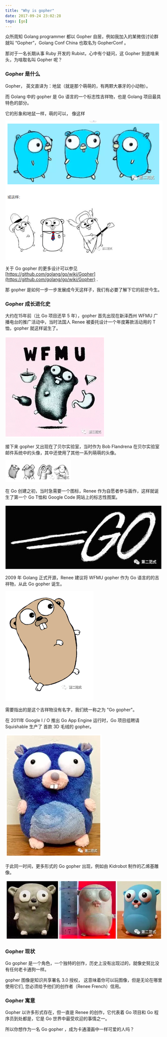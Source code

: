 ```yaml
---
title: "Why is gopher"
date: 2017-09-24 23:02:28
tags: [go]
---
```


众所周知 Golang programmer 都以 Gopher 自居，例如我加入的某微信讨论群就叫 “Gopher”，Golang Conf China 也取名为 GopherConf 。

那对于一名长期从事 Ruby 开发的 Rubist，心中有个疑问，这 Gopher 到底啥来头，为啥取名叫 Gopher 呢？

### Gopher 是什么

Gopher， 英文直译为：地鼠（就是那个萌萌的，有两颗大暴牙的小动物）。

而 Golang 中的 gopher 是 Go 语言的一个标志性吉祥物，也是 Golang 项目最具特色的部分。

它的形象和地鼠一样，萌的可以， 像这样

![pic1.png](/images/gopher/pic1.png)

关于 Go gopher 的更多设计可以参见 [https://github.com/golang/go/wiki/Gopher](https://github.com/golang/go/wiki/Gopher) .

那 gopher 是如何一步一步发展成今天这样子，我们有必要了解下它的前世今生。

### Gopher 成长进化史

大约在15年前（比 Go 项目还早 5 年），gopher 首先出现在新泽西州 WFMU 广播电台的推广活动中，当时法国人 Renee 被委托设计一个年度筹款活动用的 T 恤，gopher 就这样诞生了。

![pic2.png](/images/gopher/pic2.png)

接下来 gopher 又出现在了贝尔实验室，当时作为 Bob Flandrena 在贝尔实验室邮件系统中的头像，其中还使用了其他一系列萌萌的头像。 

![pic3.png](/images/gopher/pic3.png)

在 Go 创建之初，当时急需要一个图标，Renee 作为自愿者参与画作，这样就诞生了第一个 Go T恤和 Google Code 网站上的标志性图案。

![pic4.png](/images/gopher/pic4.png)

2009 年 Golang 正式开源，Renee 建议将 WFMU gopher 作为 Go 语言的的吉祥物，从此 Go gopher 诞生。

![pic5.png](/images/gopher/pic5.png)

需要指出的是这个吉祥物没有名字，我们统一称之为 "Go gopher"。

在 2011年 Google I / O 推出 Go App Engine 运行时，Go 项目组聘请 Squishable 生产了 首款 3D 毛绒的 gopher。

![pic6.png](/images/gopher/pic6.png)

于此同一时间，更多形式的 Go gopher 出现，例如由 Kidrobot 制作的乙烯基雕像。

![pic7.png](/images/gopher/pic7.png)

### Gopher 现状

Go gopher 是一个角色，一个独特的创作，历史上没有出现过的，就像史努比没有任何老卡通狗一样。

gopher 图像是知识共享署名 3.0 授权， 这意味着你可以玩图像，但是无论在哪里使用它们, 您必须给予他们的创作者（Renee French）信用。

### Gopher 寓意

Gopher 以许多形式存在，但一直是 Renee 的创作，它代表着 Go 项目和 Go 程序员到处都是，它是 Go 世界中最受欢迎的事情之一。

所以你想作为一名 Go gopher ，成为卡通漫画中一样可爱的人吗？


